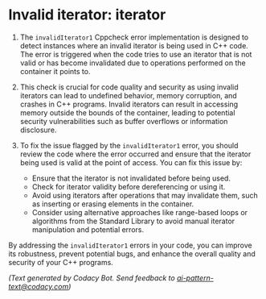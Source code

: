 # Invalid iterator: iterator

1. The `invalidIterator1` Cppcheck error implementation is designed to detect instances where an invalid iterator is being used in C++ code. The error is triggered when the code tries to use an iterator that is not valid or has become invalidated due to operations performed on the container it points to.

2. This check is crucial for code quality and security as using invalid iterators can lead to undefined behavior, memory corruption, and crashes in C++ programs. Invalid iterators can result in accessing memory outside the bounds of the container, leading to potential security vulnerabilities such as buffer overflows or information disclosure.

3. To fix the issue flagged by the `invalidIterator1` error, you should review the code where the error occurred and ensure that the iterator being used is valid at the point of access. You can fix this issue by:
   - Ensure that the iterator is not invalidated before being used.
   - Check for iterator validity before dereferencing or using it.
   - Avoid using iterators after operations that may invalidate them, such as inserting or erasing elements in the container.
   - Consider using alternative approaches like range-based loops or algorithms from the Standard Library to avoid manual iterator manipulation and potential errors.

By addressing the `invalidIterator1` errors in your code, you can improve its robustness, prevent potential bugs, and enhance the overall quality and security of your C++ programs.

_(Text generated by Codacy Bot. Send feedback to ai-pattern-text@codacy.com)_
